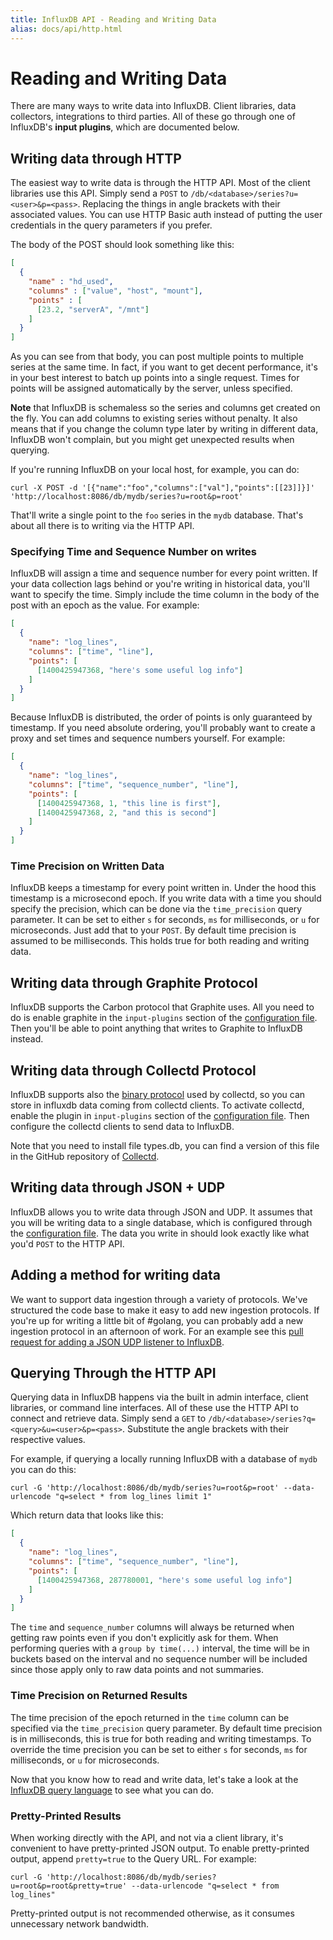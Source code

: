 ```yaml
---
title: InfluxDB API - Reading and Writing Data
alias: docs/api/http.html
---
```


# Reading and Writing Data

There are many ways to write data into InfluxDB. Client libraries, data collectors, integrations to third parties. All of these go through one of InfluxDB's **input plugins**, which are documented below.

## Writing data through HTTP

The easiest way to write data is through the HTTP API. Most of the client libraries use this API. Simply send a `POST` to `/db/<database>/series?u=<user>&p=<pass>`. Replacing the things in angle brackets with their associated values. You can use HTTP Basic auth instead of putting the user credentials in the query parameters if you prefer.

The body of the POST should look something like this:

```json
[
  {
    "name" : "hd_used",
    "columns" : ["value", "host", "mount"],
    "points" : [
      [23.2, "serverA", "/mnt"]
    ]
  }
]
```

As you can see from that body, you can post multiple points to multiple series at the same time. In fact, if you want to get decent performance, it's in your best interest to batch up points into a single request. Times for points will be assigned automatically by the server, unless specified.

**Note** that InfluxDB is schemaless so the series and columns get created on the fly. You can add columns to existing series without penalty. It also means that if you change the column type later by writing in different data, InfluxDB won't complain, but you might get unexpected results when querying.

If you're running InfluxDB on your local host, for example, you can do:

```
curl -X POST -d '[{"name":"foo","columns":["val"],"points":[[23]]}]' 'http://localhost:8086/db/mydb/series?u=root&p=root'
```

That'll write a single point to the `foo` series in the `mydb` database. That's about all there is to writing via the HTTP API.

### Specifying Time and Sequence Number on writes

InfluxDB will assign a time and sequence number for every point written. If your data collection lags behind or you're writing in historical data, you'll want to specify the time. Simply include the time column in the body of the post with an epoch as the value. For example:

```json
[
  {
    "name": "log_lines",
    "columns": ["time", "line"],
    "points": [
      [1400425947368, "here's some useful log info"]
    ]
  }
]
```

Because InfluxDB is distributed, the order of points is only guaranteed by timestamp. If you need absolute ordering, you'll probably want to create a proxy and set times and sequence numbers yourself. For example:

```json
[
  {
    "name": "log_lines",
    "columns": ["time", "sequence_number", "line"],
    "points": [
      [1400425947368, 1, "this line is first"],
      [1400425947368, 2, "and this is second"]
    ]
  }
]
```

### Time Precision on Written Data

InfluxDB keeps a timestamp for every point written in. Under the hood
this timestamp is a microsecond epoch. If you write data with a time
you should specify the precision, which can be done via the
`time_precision` query parameter. It can be set to either `s` for
seconds, `ms` for milliseconds, or `u` for microseconds. Just add that
to your `POST`. By default time precision is assumed to be
milliseconds. This holds true for both reading and writing data.

## Writing data through Graphite Protocol

InfluxDB supports the Carbon protocol that Graphite uses. All you need to do is enable graphite in the `input-plugins` section of the [configuration file](https://github.com/influxdb/influxdb/blob/master/etc/config.sample.toml). Then you'll be able to point anything that writes to Graphite to InfluxDB instead.

## Writing data through Collectd Protocol

InfluxDB supports also the [binary protocol](https://collectd.org/wiki/index.php/Binary_protocol) used by collectd, so you can store in influxdb data coming from collectd clients. To activate collectd, enable the plugin in `input-plugins` section of the [configuration file](https://github.com/influxdb/influxdb/blob/master/etc/config.sample.toml). Then configure the collectd clients to send data to InfluxDB.

Note that you need to install file types.db, you can find a version of this file in the GitHub repository of [Collectd](https://github.com/collectd/collectd/blob/master/src/types.db).

## Writing data through JSON + UDP

InfluxDB allows you to write data through JSON and UDP. It assumes that you will be writing data to a single database, which is configured through the [configuration file](https://github.com/influxdb/influxdb/blob/master/etc/config.sample.toml). The data you write in should look exactly like what you'd `POST` to the HTTP API.

## Adding a method for writing data

We want to support data ingestion through a variety of protocols. We've structured the code base to make it easy to add new ingestion protocols. If you're up for writing a little bit of #golang, you can probably add a new ingestion protocol in an afternoon of work. For an example see this [pull request for adding a JSON UDP listener to InfluxDB](https://github.com/influxdb/influxdb/pull/477/files).

## Querying Through the HTTP API

Querying data in InfluxDB happens via the built in admin interface, client libraries, or command line interfaces. All of these use the HTTP API to connect and retrieve data. Simply send a `GET` to `/db/<database>/series?q=<query>&u=<user>&p=<pass>`. Substitute the angle brackets with their respective values.

For example, if querying a locally running InfluxDB with a database of `mydb` you can do this:

```
curl -G 'http://localhost:8086/db/mydb/series?u=root&p=root' --data-urlencode "q=select * from log_lines limit 1"
```

Which return data that looks like this:

```json
[
  {
    "name": "log_lines",
    "columns": ["time", "sequence_number", "line"],
    "points": [
      [1400425947368, 287780001, "here's some useful log info"]
    ]
  }
]
```

The `time` and `sequence_number` columns will always be returned when getting raw points even if you don't explicitly ask for them. When performing queries with a `group by time(...)` interval, the time will be in buckets based on the interval and no sequence number will be included since those apply only to raw data points and not summaries.

### Time Precision on Returned Results

The time precision of the epoch returned in the `time` column can be
specified via the `time_precision` query parameter. By default time
precision is in milliseconds, this is true for both reading and
writing timestamps. To override the time precision you can be set to
either `s` for seconds, `ms` for milliseconds, or `u` for
microseconds.

Now that you know how to read and write data, let's take a look at the
[InfluxDB query language](query_language.html) to see what you can do.

### Pretty-Printed Results

When working directly with the API, and not via a client library, it's convenient to have pretty-printed JSON output. To enable pretty-printed output, append `pretty=true` to the Query URL. For example:

```
curl -G 'http://localhost:8086/db/mydb/series?u=root&p=root&pretty=true' --data-urlencode "q=select * from log_lines"
```

Pretty-printed output is not recommended otherwise, as it consumes unnecessary network bandwidth.
